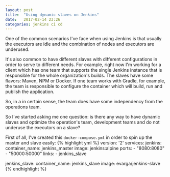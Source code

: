 ```yaml
---
layout: post
title:  "Using dynamic slaves on Jenkins"
date:   2017-02-14 23:26
categories: jenkins ci cd
---
```

One of the common scenarios I've face when using Jenkins is that usually the executors are idle and the combination of nodes and executors are underused.

It's also common to have different slaves with different configurations in order to serve to different needs. For example, right now I'm working for a client which has one team that supports the single Jenkins instance that is responsible for the whole organization's builds. The slaves have some flavors: Maven, NPM or Docker. If one team works with Gradle, for example, the team is responsible to configure the container which will build, run and publish the application.

So, in a in certain sense, the team does have some independency from the operations team.

So I've started asking me one question: is there any way to have dynamic slaves and optimize the operation's team, development teams and do not underuse the executors on a slave?

First of all, I've created this `docker-compose.yml` in order to spin up the master and slave easily:
{% highlight yml %}
version: '2'
services:
  jenkins:
    container_name: jenkins_master
    image: jenkins:alpine
    ports:
      - "8080:8080"
      - "50000:50000"
    links:
      - jenkins_slave

  jenkins_slave:
    container_name: jenkins_slave
    image: evarga/jenkins-slave
{% endhighlight %}
